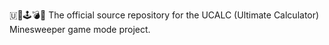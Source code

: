 🇺🧮️🕹️💣️🧹️ The official source repository for the UCALC (Ultimate Calculator) Minesweeper game mode project. 
